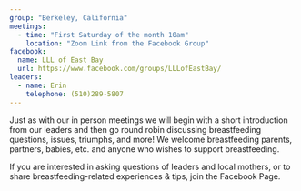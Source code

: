 ```yaml
---
group: "Berkeley, California"
meetings:
  - time: "First Saturday of the month 10am"
    location: "Zoom Link from the Facebook Group"
facebook:
  name: LLL of East Bay
  url: https://www.facebook.com/groups/LLLofEastBay/
leaders:
  - name: Erin
    telephone: (510)289-5807
---
```

Just as with our in person meetings we will begin with a short introduction from our leaders and then go round robin discussing breastfeeding questions, issues, triumphs, and more! We welcome breastfeeding parents, partners, babies, etc. and anyone who wishes to support breastfeeding.

If you are interested in asking questions of leaders and local mothers, or to share breastfeeding-related experiences & tips, join the Facebook Page.